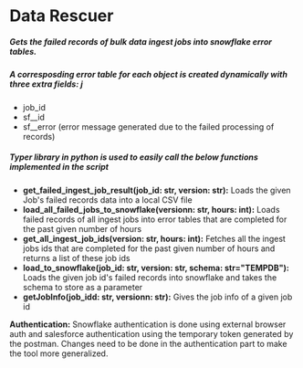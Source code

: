 # Data Rescuer

##### Gets the failed records of bulk data ingest jobs into snowflake error tables.
##### A corresposding error table for each object is created dynamically with three extra fields: j

- job_id
- sf__id
- sf__error (error message generated due to the failed processing of records)

##### Typer library in python is used to easily call the below functions implemented in the script

- **get_failed_ingest_job_result(job_id: str, version: str):** Loads the given Job's failed records data into a local CSV file
- **load_all_failed_jobs_to_snowflake(versionn: str, hours: int):** Loads failed records of all ingest jobs into error tables that are completed for the past given number of hours
- **get_all_ingest_job_ids(version: str, hours: int):** Fetches all the ingest jobs ids that are completed for the past given number of hours and returns a list of these job ids
- **load_to_snowflake(job_id: str, version: str, schema: str="TEMPDB"):** Loads the given job id's failed records into snowflake and takes the schema to store as a parameter
- **getJobInfo(job_idd: str, versionn: str):** Gives the job info of a given job id

**Authentication:** Snowflake authentication is done using external browser auth and salesforce authentication using the temporary token generated by the postman. Changes need to be done in the authentication part to make the tool more generalized.

